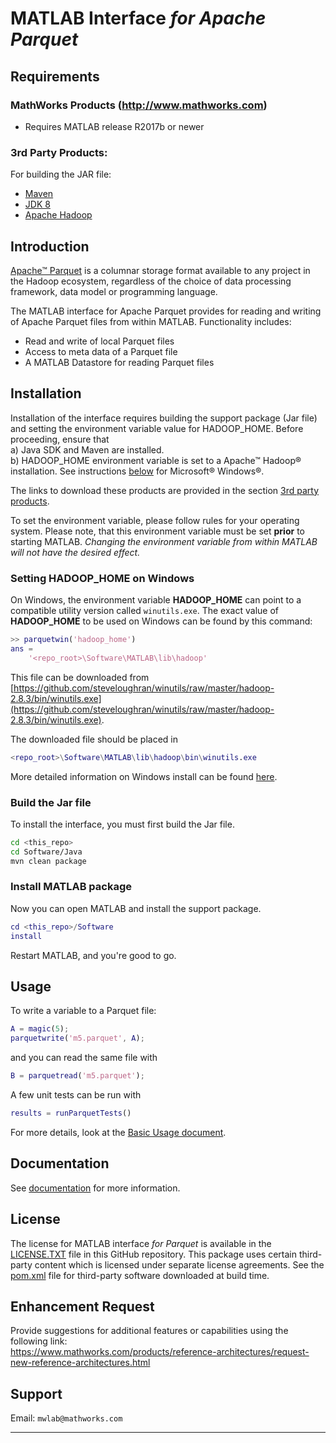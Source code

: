 [//]: #  (Copyright 2017, The MathWorks, Inc.)

# MATLAB Interface *for Apache Parquet*

## Requirements
### MathWorks Products (http://www.mathworks.com)
* Requires MATLAB release R2017b or newer

### 3rd Party Products:
For building the JAR file:
- [Maven](https://maven.apache.org/download.cgi)
- [JDK 8](https://www.oracle.com/technetwork/java/javase/downloads/jdk8-downloads-2133151.html)
- [Apache Hadoop](https://hadoop.apache.org/releases.html)


## Introduction
[Apache™ Parquet](https://parquet.apache.org/) is a columnar storage format
available to any project in the Hadoop ecosystem, regardless of the choice of
data processing framework, data model or programming language.

The MATLAB interface for Apache Parquet provides for reading and writing of Apache Parquet files from within MATLAB. Functionality includes:
* Read and write of local Parquet files
* Access to meta data of a Parquet file
* A MATLAB Datastore for reading Parquet files


## Installation
Installation of the interface requires building the support package (Jar file) and setting the environment variable value for HADOOP_HOME. Before proceeding, ensure that  
a) Java SDK and Maven are installed.  
b) HADOOP_HOME environment variable is set to a Apache™ Hadoop® installation. See instructions [below](#setting-hadoop_home-on-windows) for Microsoft® Windows®.

The links to download these products are provided in the section [3rd party products](#3rd-party-products).

To set the environment variable, please follow rules for your operating system.
Please note, that this environment variable must be set **prior** to starting MATLAB.
*Changing the environment variable from within MATLAB will not have the desired effect.*

### Setting HADOOP_HOME on Windows

On Windows, the environment variable **HADOOP_HOME** can point to a compatible utility version called ```winutils.exe```. The exact value of **HADOOP_HOME** to be used
on Windows can be found by this command:
```matlab
>> parquetwin('hadoop_home')
ans =
    '<repo_root>\Software\MATLAB\lib\hadoop'
```

This file can be downloaded from
[https://github.com/steveloughran/winutils/raw/master/hadoop-2.8.3/bin/winutils.exe](https://github.com/steveloughran/winutils/raw/master/hadoop-2.8.3/bin/winutils.exe).

The downloaded file should be placed in
```matlab
<repo_root>\Software\MATLAB\lib\hadoop\bin\winutils.exe
```

More detailed information on Windows install can be found
[here](Documentation/Windows.md).

### Build the Jar file
To install the interface, you must first build the Jar file.
```bash
cd <this_repo>
cd Software/Java
mvn clean package
```

### Install MATLAB package
Now you can open MATLAB and install the support package.
```MATLAB
cd <this_repo>/Software
install
```
Restart MATLAB, and you're good to go.


## Usage

To write a variable to a Parquet file:
```MATLAB
A = magic(5);
parquetwrite('m5.parquet', A);
```

and you can read the same file with
```MATLAB
B = parquetread('m5.parquet');
```

A few unit tests can be run with
```MATLAB
results = runParquetTests()
```

For more details, look at the [Basic Usage document](Documentation/BasicUsage.md).


## Documentation
See [documentation](Documentation/README.md) for more information.


## License
The license for MATLAB interface *for Parquet* is available in the [LICENSE.TXT](LICENSE.TXT) file in this GitHub repository.
This package uses certain third-party content which is licensed under separate license agreements.
See the [pom.xml](Software/Java/pom.xml) file for third-party software downloaded at build time.

## Enhancement Request
Provide suggestions for additional features or capabilities using the following link:   
https://www.mathworks.com/products/reference-architectures/request-new-reference-architectures.html

## Support
Email: `mwlab@mathworks.com`

------------
